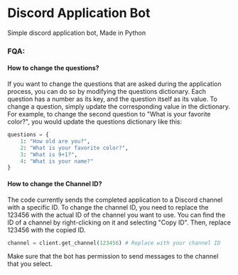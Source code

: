 # Discord Application Bot
Simple discord application bot, Made in Python

### FQA:

#### How to change the questions?

If you want to change the questions that are asked during the application process, you can do so by modifying the questions dictionary. Each question has a number as its key, and the question itself as its value. To change a question, simply update the corresponding value in the dictionary. For example, to change the second question to "What is your favorite color?", you would update the questions dictionary like this:

```python
questions = {
    1: "How old are you?",
    2: "What is your favorite color?",
    3: "What is 9+1?",
    4: "What is your name?"
}
```

#### How to change the Channel ID?

The code currently sends the completed application to a Discord channel with a specific ID. To change the channel ID, you need to replace the 123456 with the actual ID of the channel you want to use. You can find the ID of a channel by right-clicking on it and selecting "Copy ID". Then, replace 123456 with the copied ID.

```python
channel = client.get_channel(123456) # Replace with your channel ID
```

Make sure that the bot has permission to send messages to the channel that you select.
